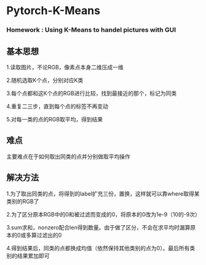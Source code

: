 # Pytorch-K-Means
### Homework : Using K-Means to handel pictures with GUI

## 基本思想
1.读取图片，不论RGB，像素点本身二维压成一维

2.随机选取K个点，分别对应K类

3.每个点都和这K个点的RGB进行比较，找到最接近的那个，标记为同类

4.重复二三步，直到每个点的标签不再变动

5.对每一类的点的RGB取平均，得到结果


## 难点
主要难点在于如何取出同类的点并分别做取平均操作

## 解决方法
1.为了取出同类的点，将得到的label扩充三份，置换，这样就可以靠where取得某类别的RGB了

2.为了区分原本RGB中的0和被过滤而变成的0，将原本的0改为1e-9（10的-9次）

3.sum求和，nonzero配合len得到数量。由于做了区分，不会在求平均时漏算原本的0或多算过滤出的0

4.得到结果后，同类的点都换成均值（依然保持其他类别的点为0）。最后所有类别的结果累加即可

